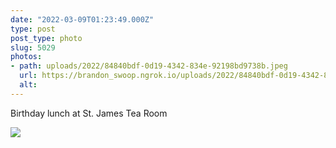 ```yaml
---
date: "2022-03-09T01:23:49.000Z"
type: post 
post_type: photo
slug: 5029
photos: 
- path: uploads/2022/84840bdf-0d19-4342-834e-92198bd9738b.jpeg
  url: https://brandon_swoop.ngrok.io/uploads/2022/84840bdf-0d19-4342-834e-92198bd9738b.jpeg
  alt: 
---
```

Birthday lunch at St. James Tea Room


![](/uploads/2022/84840bdf-0d19-4342-834e-92198bd9738b.jpeg)
